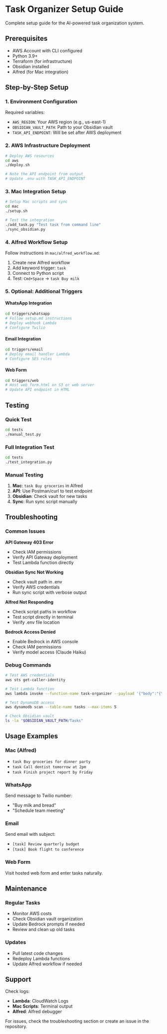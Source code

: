 # Task Organizer Setup Guide

Complete setup guide for the AI-powered task organization system.

## Prerequisites

- AWS Account with CLI configured
- Python 3.9+
- Terraform (for infrastructure)
- Obsidian installed
- Alfred (for Mac integration)

## Step-by-Step Setup

### 1. Environment Configuration

Required variables:
- `AWS_REGION`: Your AWS region (e.g., us-east-1)
- `OBSIDIAN_VAULT_PATH`: Path to your Obsidian vault
- `TASK_API_ENDPOINT`: Will be set after AWS deployment

### 2. AWS Infrastructure Deployment

```bash
# Deploy AWS resources
cd aws
./deploy.sh

# Note the API endpoint from output
# Update .env with TASK_API_ENDPOINT
```

### 3. Mac Integration Setup

```bash
# Setup Mac scripts and sync
cd mac
./setup.sh

# Test the integration
./add_task.py "Test task from command line"
./sync_obsidian.py
```

### 4. Alfred Workflow Setup

Follow instructions in `mac/alfred_workflow.md`:
1. Create new Alfred workflow
2. Add keyword trigger: `task`
3. Connect to Python script
4. Test: `Cmd+Space` → `task Buy milk`

### 5. Optional: Additional Triggers

#### WhatsApp Integration
```bash
cd triggers/whatsapp
# Follow setup.md instructions
# Deploy webhook Lambda
# Configure Twilio
```

#### Email Integration
```bash
cd triggers/email
# Deploy email handler Lambda
# Configure SES rules
```

#### Web Form
```bash
cd triggers/web
# Host web_form.html on S3 or web server
# Update API endpoint in HTML
```

## Testing

### Quick Test
```bash
cd tests
./manual_test.py
```

### Full Integration Test
```bash
cd tests
./test_integration.py
```

### Manual Testing
1. **Mac**: `task Buy groceries` in Alfred
2. **API**: Use Postman/curl to test endpoint
3. **Obsidian**: Check vault for new tasks
4. **Sync**: Run sync script manually

## Troubleshooting

### Common Issues

**API Gateway 403 Error**
- Check IAM permissions
- Verify API Gateway deployment
- Test Lambda function directly

**Obsidian Sync Not Working**
- Check vault path in .env
- Verify AWS credentials
- Run sync script with verbose output

**Alfred Not Responding**
- Check script paths in workflow
- Test script directly in terminal
- Verify .env file location

**Bedrock Access Denied**
- Enable Bedrock in AWS console
- Check IAM permissions
- Verify model access (Claude Haiku)

### Debug Commands

```bash
# Test AWS credentials
aws sts get-caller-identity

# Test Lambda function
aws lambda invoke --function-name task-organizer --payload '{"body":"{\"task\":\"test\",\"source\":\"cli\"}"}' response.json

# Test DynamoDB access
aws dynamodb scan --table-name tasks --max-items 5

# Check Obsidian vault
ls -la "$OBSIDIAN_VAULT_PATH/Tasks"
```

## Usage Examples

### Mac (Alfred)
- `task Buy groceries for dinner party`
- `task Call dentist tomorrow at 2pm`
- `task Finish project report by Friday`

### WhatsApp
Send message to Twilio number:
- "Buy milk and bread"
- "Schedule team meeting"

### Email
Send email with subject:
- `[task] Review quarterly budget`
- `[task] Book flight to conference`

### Web Form
Visit hosted web form and enter tasks naturally.

## Maintenance

### Regular Tasks
- Monitor AWS costs
- Check Obsidian vault organization
- Update Bedrock prompts if needed
- Review and clean up old tasks

### Updates
- Pull latest code changes
- Redeploy Lambda functions
- Update Alfred workflow if needed

## Support

Check logs:
- **Lambda**: CloudWatch Logs
- **Mac Scripts**: Terminal output
- **Alfred**: Alfred debugger

For issues, check the troubleshooting section or create an issue in the repository.